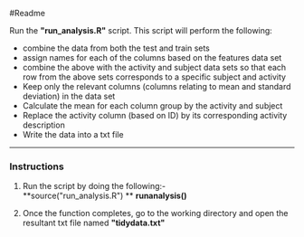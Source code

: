 #Readme

Run the **"run_analysis.R"** script.
This script will perform the following:
* combine the data from both the test and train sets
* assign names for each of the columns based on the features data set
* combine the above with the activity and subject data sets so that each row from the above sets corresponds to a specific subject and activity
* Keep only the relevant columns (columns relating to mean and standard deviation) in the data set
* Calculate the mean for each column group by the activity and subject
* Replace the activity column (based on ID) by its corresponding activity description
* Write the data into a txt file

---

### Instructions
1. Run the script by doing the following:-  
	**source("run_analysis.R")  **
	**runanalysis()** 
	
2. Once the function completes, go to the working directory and open the resultant txt file named **"tidydata.txt"**  

